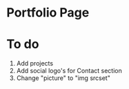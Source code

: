 # Portfolio Page
# To do
1. Add projects
2. Add social logo's for Contact section
3. Change "picture" to "img srcset"
